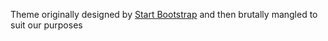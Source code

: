 Theme originally designed by <a href="http://startbootstrap.com/">Start Bootstrap</a> and then brutally mangled to suit our purposes
